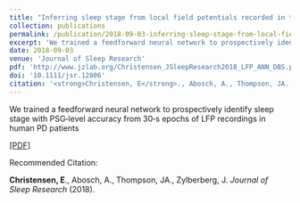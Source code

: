 ```yaml
---
title: "Inferring sleep stage from local field potentials recorded in the subthalamic nucleus of Parkinson's patients"
collection: publications
permalink: /publication/2018-09-03-inferring-sleep-stage-from-local-field-potentials-recorded-in-the-subthalamic-nucleus-of-parkinson's-patients
excerpt: 'We trained a feedforward neural network to prospectively identify sleep stage with PSG‐level accuracy from 30‐s epochs of LFP recordings in human PD patients'
date: 2018-09-03
venue: 'Journal of Sleep Research'
pdf: 'http://www.jzlab.org/Christensen_JSleepResearch2018_LFP_ANN_DBS.pdf'
doi: '10.1111/jsr.12806'
citation: '<strong>Christensen, E</strong>., Abosch, A., Thompson, JA., Zylberberg, J. <i>Journal of Sleep Research</i> (2018).'
---
```

We trained a feedforward neural network to prospectively identify sleep stage with PSG‐level accuracy from 30‐s epochs of LFP recordings in human PD patients


<a href='http://www.jzlab.org/Christensen_JSleepResearch2018_LFP_ANN_DBS.pdf'>[PDF]</a>

Recommended Citation:

<strong>Christensen, E</strong>., Abosch, A., Thompson, JA., Zylberberg, J. <i>Journal of Sleep Research</i> (2018).